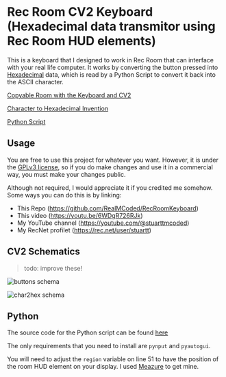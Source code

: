 # Rec Room CV2 Keyboard (Hexadecimal data transmitor using Rec Room HUD elements)

This is a keyboard that I designed to work in Rec Room that can interface with your real life computer. It works by converting the button pressed into [Hexadecimal](https://en.wikipedia.org/wiki/Hexadecimal) data, which is read by a Python Script to convert it back into the ASCII character.

[Copyable Room with the Keyboard and CV2](https://rec.net/room/RecRoomKeyboard)

[Character to Hexadecimal Invention](https://rec.net/invention/3690354562335029960)

[Python Script](#python)

## Usage

You are free to use this project for whatever you want. However, it is under the [GPLv3 license](https://github.com/RealMCoded/RecRoomKeyboard/blob/main/LICENSE), so if you do make changes and use it in a commercial way, you must make your changes public.

Although not required, I would appreciate it if you credited me somehow. Some ways you can do this is by linking:

- This Repo (https://github.com/RealMCoded/RecRoomKeyboard)
- This video (https://youtu.be/6WDgR726RJk)
- My YouTube channel (https://youtube.com/@stuarttmcoded)
- My RecNet profilet (https://rec.net/user/stuartt)

## CV2 Schematics

> todo: improve these!

![buttons schema](https://raw.githubusercontent.com/RealMCoded/RecRoomKeyboard/main/schemas/schem_buttons.png)

![char2hex schema](https://raw.githubusercontent.com/RealMCoded/RecRoomKeyboard/main/schemas/schem_char2hex.png)

## Python

The source code for the Python script can be found [here](https://github.com/RealMCoded/RecRoomKeyboard/blob/main/RecRoomColorToHex.py)

The only requirements that you need to install are `pynput` and `pyautogui`.

You will need to adjust the `region` variable on line 51 to have the position of the room HUD element on your display. I used [Meazure](https://github.com/cthing/meazure/releases/tag/4.0.0) to get mine.